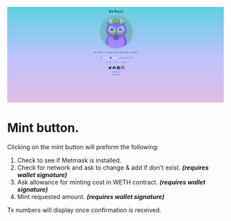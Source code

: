 ![DApp front page preview](./dapp/dappreview.png "DApp front page preview")

# Mint button.
Clicking on the mint button will preform the following: 
1. Check to see if Metmask is installed.
2. Check for network and ask to change & add if don't exist. **_(requires wallet signature)_**
3. Ask allowance for minting cost in WETH contract. **_(requires wallet signature)_**
4. Mint requested amount. **_(requires wallet signature)_**

Tx numbers will display once confirmation is received.

